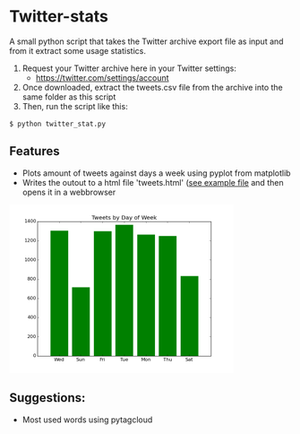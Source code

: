 Twitter-stats
=============

A small python script that takes the Twitter archive export file as input and from it extract some usage statistics.

1. Request your Twitter archive here in your Twitter settings:
    * https://twitter.com/settings/account
2. Once downloaded, extract the tweets.csv file from the archive into the same folder as this script
3. Then, run the script like this: 

```
$ python twitter_stat.py
```

Features
--------
- Plots amount of tweets against days a week using pyplot from matplotlib
- Writes the outout to a html file 'tweets.html' ([see example file](https://github.com/orjanv/Twitter-stats/blob/master/tweets.html) and then opens it in a webbrowser

<img src="https://github.com/orjanv/Twitter-stats/blob/master/by-days-of-week.png" width="400px" alt="Tweets by days of week" />

Suggestions:
------------
- Most used words using pytagcloud
